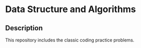 # Data Structure and Algorithms

## Description
This repository includes the classic coding practice problems.